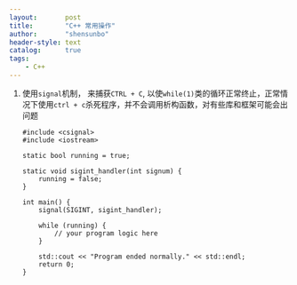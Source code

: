 ```yaml
---
layout:       post
title:        "C++ 常用操作"
author:       "shensunbo"
header-style: text
catalog:      true
tags:
    - C++
---
```


1. 使用`signal`机制， 来捕获`CTRL + C`, 以使`while(1)`类的循环正常终止，正常情况下使用`ctrl + c`杀死程序，并不会调用析构函数，对有些库和框架可能会出问题
    ```
    #include <csignal>
    #include <iostream>

    static bool running = true;

    static void sigint_handler(int signum) {
        running = false;
    }

    int main() {
        signal(SIGINT, sigint_handler);

        while (running) {
            // your program logic here
        }

        std::cout << "Program ended normally." << std::endl;
        return 0;
    }
    ```